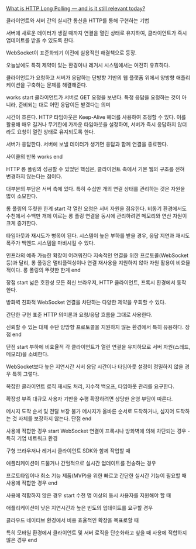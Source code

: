 [What is HTTP Long Polling — and is it still relevant today?](https://ably.com/topic/long-polling)

클라이언트와 서버 간의 실시간 통신을 HTTP를 통해 구현하는 기법

서버에 새로운 데이터가 생길 때까지 연결을 열린 상태로 유지하여, 클라이언트가 즉시 업데이트를 받을 수 있도록 한다.

WebSocket이 표준화되기 이전에 실용적인 해결책으로 등장.

오늘날에도 특히 제약이 있는 환경이나 레거시 시스템에서는 여전히 유효하다.

클라이언트가 요청하고 서버가 응답하는 단방향 기반의 웹 플랫폼 위에서 양방향 애플리케이션을 구축하는 문제를 해결해준다.

works start
클라이언트가 서버로 GET 요청을 보낸다. 
	특정 응답을 요청하는 것이 아니라, 준비되는 대로 어떤 응답이든 받겠다는 의미

시간이 흐른다.
	HTTP 타임아웃은 Keep-Alive 헤더를 사용하여 조정할 수 있다. 이를 활용해 매우 길거나 무기한에 가까운 타임아웃을 설정하여, 서버가 즉시 응답하지 않더라도 요청이 열린 상태로 유지되도록 한다.

서버가 응답한다.
	서버에 보낼 데이터가 생기면 응답과 함께 연결을 종료한다.

사이클의 반복
works end

HTTP 롱 폴링의 성공할 수 있었던 핵심은, 클라이언트 측에서 기본 웹의 구조를 전혀 변경하지 않는다는 점이다.

대부분의 부담은 서버 측에 있다. 특히 수십만 개의 연결 상태를 관리하는 것은 자원을 많이 소모한다.

롱 폴링의 뚜렷한 한계 start
각 열린 요청은 서버 자원을 점유한다.
	비동기 환경에서도 수천에서 수백만 개에 이르는 롱 폴링 연결을 동시에 관리하려면 메모리와 연산 자원이 크게 증가한다.

타임아웃과 재시도가 병목이 된다.
	시스템이 높은 부하를 받을 경우, 응답 지연과 재시도 폭주가 백엔드 시스템을 마비시킬 수 있다.

인프라의 예측 가능한 확장이 어려워진다
	지속적인 연결을 위한 프로토콜(WebSocket 등)과 달리, 롱 폴링은 멀티플렉싱이나 연결 재사용을 지원하지 않아 자원 활용이 비효율적이다.
롱 폴링의 뚜렷한 한계 end

장점 start
넓은 호환성
	모든 최신 브라우저, HTTP 클라이언트, 프록시 환경에서 동작한다.

방화벽 친화적
	WebSocket 연결을 차단하는 다양한 제약을 우회할 수 있다.

간단한 구현
	표준 HTTP 의미론과 요청/응답 흐름을 그대로 사용한다.

신뢰할 수 있는 대체 수단
	양방향 프로토콜을 지원하지 않는 환경에서 특히 유용하다.
장점 end

단점 start
부하에 비효율적
	각 클라이언트가 열린 연결을 유지하므로 서버 자원(스레드, 메모리)을 소비한다.

WebSocket보다 높은 지연시간
	서버 응답 시간이나 타임아웃 설정이 정밀하지 않을 경우 특히 그렇다.

복잡한 클라이언트 로직
	재시도 처리, 지수적 백오프, 타임아웃 관리를 요구한다.

확장성 부족
	대규모 사용자 기반을 수평 확장하려면 상당한 운영 부담이 따른다.

메시지 도착 순서 및 전달 보장 불가
	메시지가 올바른 순서로 도착하거나, 심지어 도착하는 것 자체를 보장하지 않는다.
단점 end

사용에 적합한 경우 start
WebSocket 연결이 프록시나 방화벽에 의해 차단되는 경우 - 특히 기업 네트워크 환경

구형 브라우저나 레거시 클라이언트 SDK와 함께 작업할 때

애플리케이션이 드물거나 간헐적으로 실시간 업데이트를 전송하는 경우

프로토타입이나 최소 기능 제품(MVP)을 위한 빠르고 간단한 실시간 기능이 필요할 때
사용에 적합한 경우 end

사용에 적합하지 않은 경우 start
수천 명 이상의 동시 사용자를 지원해야 할 때

애플리케이션이 낮은 지연시간과 높은 빈도의 업데이트를 요구할 경우

클라우드 네이티브 환경에서 비용 효율적인 확장을 목표로할 때

특히 모바일 환경에서 클라이언트 및 서버 로직을 단순화하고 싶을 때
사용에 적합하지 않은 경우 end

